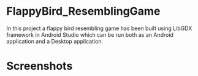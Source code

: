 # FlappyBird_ResemblingGame

In this project a flappy bird resembling game has been built using LibGDX framework in Android Studio which can be run both as an Android application and a Desktop application. 

# Screenshots


